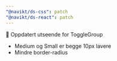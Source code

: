 ```yaml
---
"@navikt/ds-css": patch
"@navikt/ds-react": patch
---
```


:lipstick: Oppdatert utseende for ToggleGroup

- Medium og Small er begge 10px lavere
- Mindre border-radius

